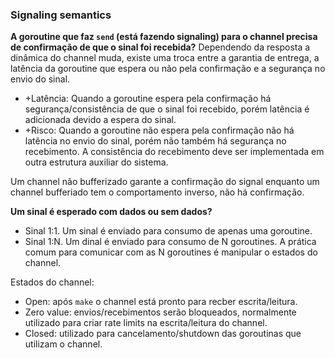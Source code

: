 ### Signaling semantics

**A goroutine que faz `send` (está fazendo signaling) para o channel precisa de confirmação de que o sinal foi recebida?**
Dependendo da resposta a dinâmica do channel muda, existe uma troca entre a garantia de entrega, a latência da goroutine que espera ou não pela confirmação e a segurança no envio do sinal.
- +Latência: Quando a goroutine espera pela confirmação há segurança/consistência de que o sinal foi recebido, porém latência é adicionada devido a espera do sinal.
- +Risco: Quando a goroutine não espera pela confirmação não há latência no envio do sinal, porém não também há segurança no recebimento. A consistência do recebimento deve ser implementada em outra estrutura auxiliar do sistema.

Um channel não bufferizado garante a confirmação do signal enquanto um channel bufferiado tem o comportamento inverso, não há confirmação.

**Um sinal é esperado com dados ou sem dados?**
- Sinal 1:1. Um sinal é enviado para consumo de apenas uma goroutine.
- Sinal 1:N. Um dinal é enviado para consumo de N goroutines. A prática comum para comunicar com as N goroutines é manipular o estados do channel.

Estados do channel:
- Open: após `make` o channel está pronto para recber escrita/leitura.
- Zero value: envios/recebimentos serão bloqueados, normalmente utilizado para criar rate limits na escrita/leitura do channel.
- Closed: utilizado para cancelamento/shutdown das goroutinas que utilizam o channel.

